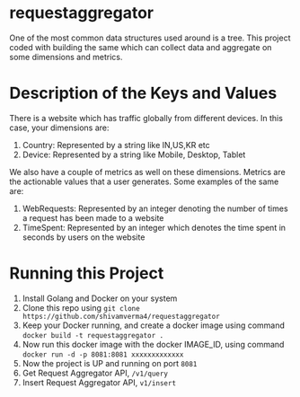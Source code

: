 # requestaggregator
One of the most common data structures used around is a tree. This project coded with building the same which can collect data and aggregate on some dimensions and metrics.

# Description of the Keys and Values

There is a website which has traffic globally from different devices. In this case, your dimensions are:

 1. Country: Represented by a string like IN,US,KR etc
 2. Device: Represented by a string like Mobile, Desktop, Tablet

We also have a couple of metrics as well on these dimensions. Metrics are the actionable values that a user generates. Some examples of the same are:

 1. WebRequests: Represented by an integer denoting the number of times a request has been made to a website
 2. TimeSpent: Represented by an integer which denotes the time spent in seconds by users on the website

# Running this Project

 1. Install Golang and Docker on your system
 2. Clone this repo using `git clone https://github.com/shivamverma4/requestaggregator`
 3. Keep your Docker running, and create a docker image using command `docker build -t requestaggregator .`
 4. Now run this docker image with the docker IMAGE_ID, using command `docker run -d -p 8081:8081 xxxxxxxxxxxxx`
 5. Now the project is UP and running on port `8081`
 6. Get Request Aggregator API, `/v1/query`
 7. Insert Request Aggregator API, `v1/insert`
